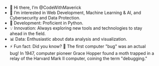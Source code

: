 - 👋 Hi there, I’m @CodeWithMaverick
- 👀 I’m interested in Web Development, Machine Learning & AI, and Cybersecurity and Data Protection.
- 🔧 Development: Proficient in Python.
- 💡 Innovation: Always exploring new tools and technologies to stay ahead in the field.
- 📊 Data: Enthusiastic about data analysis and visualization.
- ⚡ Fun fact: Did you know? 🧠
     The first computer "bug" was an actual bug!
     In 1947, computer pioneer Grace Hopper found a moth trapped in a relay of the Harvard Mark II computer, coining the term "debugging."

